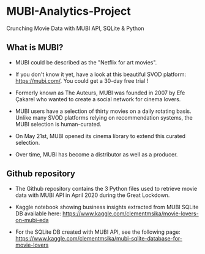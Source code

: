 # MUBI-Analytics-Project
Crunching Movie Data with MUBI API, SQLite &amp; Python

## What is MUBI?

- MUBI could be described as the "Netflix for art movies".

- If you don't know it yet, have a look at this beautiful SVOD platform: https://mubi.com/. You could get a 30-day free trial !

- Formerly known as The Auteurs, MUBI was founded in 2007 by Efe Çakarel who wanted to create a social network for cinema lovers.

- MUBI users have a selection of thirty movies on a daily rotating basis. Unlike many SVOD platforms relying on recommendation systems, the MUBI selection is human-curated.

- On May 21st, MUBI opened its cinema library to extend this curated selection.

- Over time, MUBI has become a distributor as well as a producer.

## Github repository

- The Github repository contains the 3 Python files used to retrieve movie data with MUBI API in April 2020 during the Great Lockdown. 

- Kaggle notebook showing business insights extracted from MUBI SQLite DB available here: https://www.kaggle.com/clementmsika/movie-lovers-on-mubi-eda

- For the SQLite DB created with MUBI API, see the following page: https://www.kaggle.com/clementmsika/mubi-sqlite-database-for-movie-lovers


